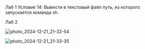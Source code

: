 Лаб 1
Условие 14:
Вывести в текстовый файл путь, из которого запускается команда sh.

Лаб 2

![photo_2024-12-21_21-32-54](https://github.com/user-attachments/assets/ad883042-a767-46b0-a07e-8589e7bbba13)

![photo_2024-12-21_21-33-35](https://github.com/user-attachments/assets/3ed50a67-f08d-4653-8add-2d3a4d32db08)

